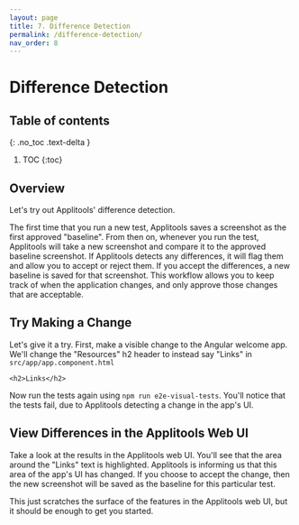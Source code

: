 ```yaml
---
layout: page
title: 7. Difference Detection
permalink: /difference-detection/
nav_order: 8
---
```


# Difference Detection

## Table of contents
{: .no_toc .text-delta }

1. TOC
{:toc}

## Overview

Let's try out Applitools' difference detection.

The first time that you run a new test, Applitools saves a screenshot as the first approved "baseline". From then on, whenever you run the test, Applitools will take a new screenshot and compare it to the approved baseline screenshot. If Applitools detects any differences, it will flag them and allow you to accept or reject them. If you accept the differences, a new baseline is saved for that screenshot. This workflow allows you to keep track of when the application changes, and only approve those changes that are acceptable.

## Try Making a Change

Let's give it a try. First, make a visible change to the Angular welcome app. We'll change the "Resources" h2 header to instead say "Links" in `src/app/app.component.html`

```
<h2>Links</h2>
```

Now run the tests again using `npm run e2e-visual-tests`. You'll notice that the tests fail, due to Applitools detecting a change in the app's UI.

## View Differences in the Applitools Web UI

Take a look at the results in the Applitools web UI. You'll see that the area around the "Links" text is highlighted. Applitools is informing us that this area of the app's UI has changed. If you choose to accept the change, then the new screenshot will be saved as the baseline for this particular test.

This just scratches the surface of the features in the Applitools web UI, but it should be enough to get you started.
